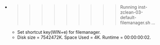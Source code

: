 * >>>>>>>>> Running inst-zclean-03-default-filemanager.sh ...
  * Set shortcut key(WIN+e) for filemanager.
  * Disk size = 7542472K. Space Used = 4K. Runtime = 00:00:00:02.

